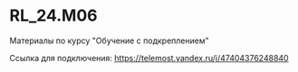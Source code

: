 # RL_24.M06
Материалы по курсу "Обучение с подкреплением"

Ссылка для подключения:
https://telemost.yandex.ru/j/47404376248840
